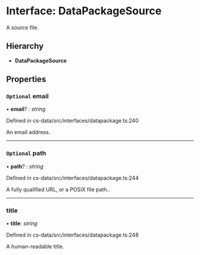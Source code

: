 # Interface: DataPackageSource

A source file.

## Hierarchy

* **DataPackageSource**

## Properties

### `Optional` email

• **email**? : *string*

Defined in cs-data/src/interfaces/datapackage.ts:240

An email address.

___

### `Optional` path

• **path**? : *string*

Defined in cs-data/src/interfaces/datapackage.ts:244

A fully qualified URL, or a POSIX file path..

___

###  title

• **title**: *string*

Defined in cs-data/src/interfaces/datapackage.ts:248

A human-readable title.
